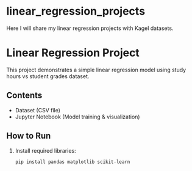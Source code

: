 # linear_regression_projects
Here I will share my linear regression projects with Kagel datasets.

# Linear Regression Project
This project demonstrates a simple linear regression model
using study hours vs student grades dataset.

## Contents
- Dataset (CSV file)
- Jupyter Notebook (Model training & visualization)

## How to Run
1. Install required libraries:
   ```bash
   pip install pandas matplotlib scikit-learn
